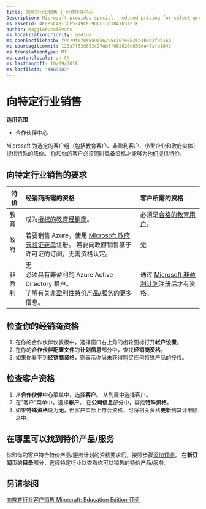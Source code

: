 ```yaml
---
title: 向特定行业销售 | 合作伙伴中心
Description: Microsoft provides special, reduced pricing for select groups of customers, including education customers, non-profit customers, and government users.
ms.assetid: 4E085C48-3CF5-49CF-9DCC-3D18A7051F1F
author: MaggiePucciEvans
ms.localizationpriority: medium
ms.openlocfilehash: f9e79f6705559056295c167e0825b3b5b3f9b16b
ms.sourcegitcommit: 123a7f53d633c27eb5f982926d856de47afb1042
ms.translationtype: MT
ms.contentlocale: zh-CN
ms.lasthandoff: 10/09/2018
ms.locfileid: "4489583"
---
```

# <a name="sell-to-specialized-industries"></a>向特定行业销售

**适用范围**

-  合作伙伴中心

Microsoft 为选定的客户组（包括教育客户、非盈利客户、小型企业和政府实体）提供特殊的降价。 你和你的客户必须同时具备资格才能够为他们提供特价。 

## <a name="requirements-to-sell-to-specialized-industries"></a>向特定行业销售的要求

|**特价**   |**经销商所需的资格**   |**客户所需的资格**   |
|----------------------------|:---------------------------------|:------------------------------------------|
|教育   |成为[授权的教育经销商](https://www.mepn.com)。   | 必须是[合格的教育用户](http://www.microsoftvolumelicensing.com/DocumentSearch.aspx?Mode=3&DocumentTypeId=7)。   |
|政府   |若要销售 Azure，使用 [Microsoft 政府云验证表单](http://azuregov.microsoft.com/csp)注册。 若要向政府销售基于许可证的订阅，无需资格认定。|   无|
|非盈利  |无<br>必须具有非盈利的 Azure Active Directory 租户。<br>了解有关[非盈利性特价产品/服务](https://assetsprod.microsoft.com/mpn/en-us/nonprofit-skus-in-csp-faq.pdf)的更多信息。   |通过 [Microsoft 非盈利计划](https://nonprofit.microsoft.com/#/register)注册后才有资格。   |


## <a name="check-your-reseller-qualifications"></a>检查你的经销商资格

1.  在你的合作伙伴仪表板中，选择窗口右上角的齿轮图标打开**帐户设置**。
2.  在你的**合作伙伴配置文件**的**计划信息**部分中，查找**经销商资格**。
3.  如果你看不到**经销商资格**，则表示你尚未获得购买任何特殊产品的授权。

## <a name="check-the-customer-qualifications"></a>检查客户资格

1.  从**合作伙伴中心**菜单中，选择**客户**。 从列表中选择客户。
2.  在“客户”菜单中，选择**帐户**。 在**公司信息**部分中，查找**特殊资格**。
3.  如果**特殊资格**设为**无**，但客户实际上符合资格，可将相关资格**更新**到其详细信息中。

## <a name="where-to-find-special-offers"></a>在哪里可以找到特价产品/服务

你和你的客户符合特价产品/服务计划的资格要求后，按照步骤[添加订阅](create-a-new-subscription.md)。 在**新订阅**页的**目录**部分，选择特定行业以查看你可以销售的特价产品/服务。

## <a name="see-also"></a>另请参阅

[向教育行业客户销售 Minecraft: Education Edition 订阅](minecraft-subscriptions.md)


 

 

 



